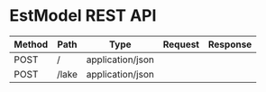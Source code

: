 # EstModel REST API

Method | Path  | Type             | Request | Response
------ | ----- | ---------------- | ------- | --------
POST   | /     | application/json |
POST   | /lake | application/json |